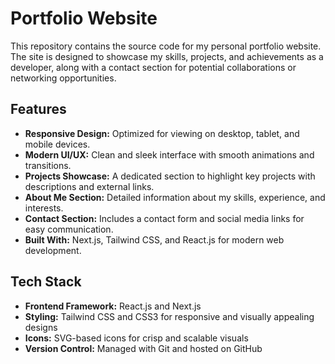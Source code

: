 # Portfolio Website

This repository contains the source code for my personal portfolio website. The site is designed to showcase my skills, projects, and achievements as a developer, along with a contact section for potential collaborations or networking opportunities.

## Features

- **Responsive Design:** Optimized for viewing on desktop, tablet, and mobile devices.
- **Modern UI/UX:** Clean and sleek interface with smooth animations and transitions.
- **Projects Showcase:** A dedicated section to highlight key projects with descriptions and external links.
- **About Me Section:** Detailed information about my skills, experience, and interests.
- **Contact Section:** Includes a contact form and social media links for easy communication.
- **Built With:** Next.js, Tailwind CSS, and React.js for modern web development.

## Tech Stack

- **Frontend Framework:** React.js and Next.js
- **Styling:** Tailwind CSS and CSS3 for responsive and visually appealing designs
- **Icons:** SVG-based icons for crisp and scalable visuals
- **Version Control:** Managed with Git and hosted on GitHub


